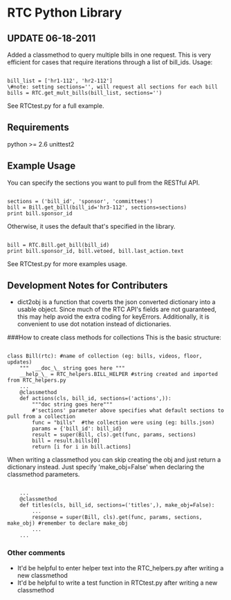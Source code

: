 RTC Python Library
==================
UPDATE 06-18-2011
------
Added a classmethod to query multiple bills in one request. This is very
efficient for cases that require iterations through a list of bill_ids.
Usage: 
<pre><code>
bill_list = ['hr1-112', 'hr2-112']
\#note: setting sections='', will request all sections for each bill
bills = RTC.get_mult_bills(bill_list, sections='') 
</pre></code>
See RTCtest.py for a full example.



Requirements
------------
python >= 2.6
unittest2

Example Usage
-------------
You can specify the sections you want to pull from the RESTful API.
<pre><code>
sections = ('bill_id', 'sponsor', 'committees')
bill = Bill.get_bill(bill_id='hr3-112', sections=sections)
print bill.sponsor_id
</pre></code>

Otherwise, it uses the default that's specified in the library.

<pre><code>
bill = RTC.Bill.get_bill(bill_id)
print bill.sponsor_id, bill.vetoed, bill.last_action.text
</pre></code>

See RTCtest.py for more examples usage.

Development Notes for Contributers
----------------------------------
- dict2obj is a function that coverts the json converted dictionary into a usable object. Since much of the RTC API's fields are not guaranteed, this may help avoid the extra coding for keyErrors.  Additionally, it is convenient to use dot notation instead of dictionaries.

###How to create class methods for collections
This is the basic structure:
<pre><code>
class Bill(rtc): #name of collection (eg: bills, videos, floor, updates)
    """  __doc_\_ string goes here """
    __help_\_ = RTC_helpers.BILL_HELPER #string created and imported from RTC_helpers.py   
    ...
    @classmethod
    def actions(cls, bill_id, sections=('actions',)): 
        """doc string goes here"""        
        #'sections' parameter above specifies what default sections to pull from a collection
        func = "bills"  #the collection were using (eg: bills.json)
        params = {'bill_id': bill_id}
        result = super(Bill, cls).get(func, params, sections)
        bill = result.bills[0]
        return [i for i in bill.actions]
</pre></code>
When writing a classmethod you can skip creating the obj and just return a dictionary instead.  Just specify 'make_obj=False' when declaring the classmethod parameters. 

<pre><code>
    ...
    @classmethod
    def titles(cls, bill_id, sections=('titles',), make_obj=False):
        ...
        response = super(Bill, cls).get(func, params, sections, make_obj) #remember to declare make_obj
        ...
    ...
</pre></code>
### Other comments
- It'd be helpful to enter helper text into the RTC_helpers.py after writing a new classmethod
- It'd be helpful to write a test function in RTCtest.py after writing a new classmethod
